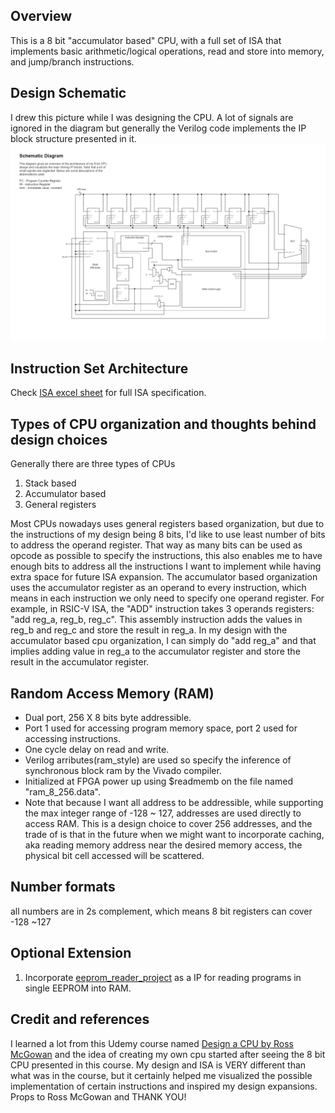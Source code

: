 ## Overview
This is a 8 bit "accumulator based" CPU, with a full set of ISA that implements basic arithmetic/logical operations, read and store into memory, and jump/branch instructions.  

## Design Schematic
I drew this picture while I was designing the CPU. A lot of signals are ignored in the diagram but generally the Verilog code implements the IP block structure presented in it.
![ISA excel sheet](https://github.com/AndersonHsieh0330/softcore_cpu/blob/master/info/schematic_diagram.png)

## Instruction Set Architecture
Check [ISA excel sheet](https://github.com/AndersonHsieh0330/softcore_cpu/blob/master/info/isa.xlsx) for full ISA specification. 

## Types of CPU organization and thoughts behind design choices
Generally there are three types of CPUs
1. Stack based
2. Accumulator based
3. General registers

Most CPUs nowadays uses general registers based organization, but due to the instructions of my design being 8 bits, I'd like to use least number of bits to address the operand register. That way as many bits can be used as opcode as possible to specify the instructions, this also enables me to have enough bits to address all the instructions I want to implement while having extra space for future ISA expansion.
The accumulator based organization uses the accumulator register as an operand to every instruction, which means in each instruction we only need to specify one operand register. For example, in RSIC-V ISA, the "ADD" instruction takes 3 operands registers: "add reg_a, reg_b, reg_c". This assembly instruction adds the values in reg_b and reg_c and store the result in reg_a. In my design with the accumulator based cpu organization, I can simply do "add reg_a" and that implies adding value in reg_a to the accumulator register and store the result in the accumulator register.

## Random Access Memory (RAM)
- Dual port, 256 X 8 bits byte addressible.
- Port 1 used for accessing program memory space, port 2 used for accessing instructions.
- One cycle delay on read and write.
- Verilog arributes(ram_style) are used so specify the inference of synchronous block ram by the Vivado compiler.
- Initialized at FPGA power up using $readmemb on the file named "ram_8_256.data".
- Note that because I want all address to be addressible, while supporting the max integer range of -128 ~ 127, addresses are used directly to access RAM. This is a design choice to cover 256 addresses, and the trade of is that in the future when we might want to incorporate caching, aka reading memory address near the desired memory access, the physical bit cell accessed will be scattered.

## Number formats
all numbers are in 2s complement, which means 8 bit registers can cover -128 ~127

## Optional Extension
1. Incorporate [eeprom_reader_project](https://github.com/AndersonHsieh0330/eeprom_reader) as a IP for reading programs in single EEPROM into RAM.

## Credit and references
I learned a lot from this Udemy course named [Design a CPU by Ross McGowan](https://www.udemy.com/course/design-a-cpu/) and the idea of creating my own cpu started after seeing the 8 bit CPU presented in this course. My design and ISA is VERY different than what was in the course, but it certainly helped me visualized the possible implementation of certain instructions and inspired my design expansions. Props to Ross McGowan and THANK YOU!
